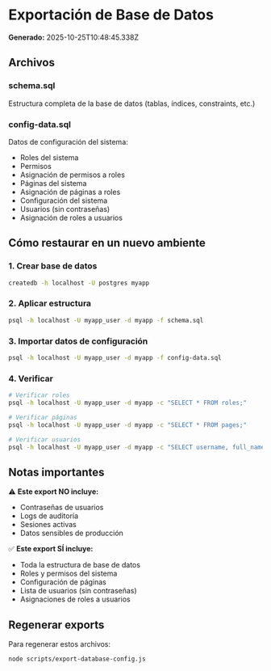 # Exportación de Base de Datos

**Generado:** 2025-10-25T10:48:45.338Z

## Archivos

### schema.sql
Estructura completa de la base de datos (tablas, índices, constraints, etc.)

### config-data.sql
Datos de configuración del sistema:
- Roles del sistema
- Permisos
- Asignación de permisos a roles
- Páginas del sistema
- Asignación de páginas a roles
- Configuración del sistema
- Usuarios (sin contraseñas)
- Asignación de roles a usuarios

## Cómo restaurar en un nuevo ambiente

### 1. Crear base de datos
```bash
createdb -h localhost -U postgres myapp
```

### 2. Aplicar estructura
```bash
psql -h localhost -U myapp_user -d myapp -f schema.sql
```

### 3. Importar datos de configuración
```bash
psql -h localhost -U myapp_user -d myapp -f config-data.sql
```

### 4. Verificar
```bash
# Verificar roles
psql -h localhost -U myapp_user -d myapp -c "SELECT * FROM roles;"

# Verificar páginas
psql -h localhost -U myapp_user -d myapp -c "SELECT * FROM pages;"

# Verificar usuarios
psql -h localhost -U myapp_user -d myapp -c "SELECT username, full_name, is_active FROM sap_users;"
```

## Notas importantes

⚠️ **Este export NO incluye:**
- Contraseñas de usuarios
- Logs de auditoría
- Sesiones activas
- Datos sensibles de producción

✅ **Este export SÍ incluye:**
- Toda la estructura de base de datos
- Roles y permisos del sistema
- Configuración de páginas
- Lista de usuarios (sin contraseñas)
- Asignaciones de roles a usuarios

## Regenerar exports

Para regenerar estos archivos:

```bash
node scripts/export-database-config.js
```
